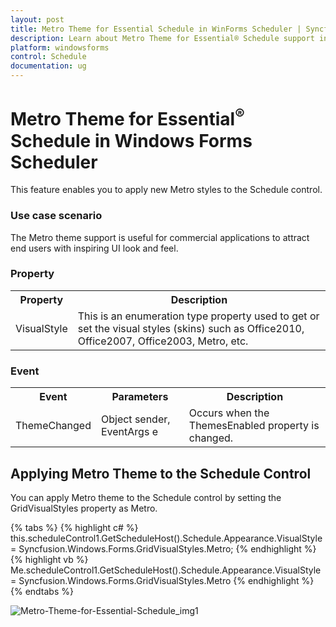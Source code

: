```yaml
---
layout: post
title: Metro Theme for Essential Schedule in WinForms Scheduler | Syncfusion®
description: Learn about Metro Theme for Essential® Schedule support in Syncfusion® Windows Forms Scheduler (Schedule) control and more details.
platform: windowsforms
control: Schedule
documentation: ug
---
```


# Metro Theme for Essential<sup>®</sup> Schedule in Windows Forms Scheduler

This feature enables you to apply new Metro styles to the Schedule control. 

### Use case scenario

The Metro theme support is useful for commercial applications to attract end users with inspiring UI look and feel.

### Property

<table>
<tr>
<th>
Property</th><th>
Description</th></tr>
<tr>
<td>
VisualStyle</td><td>
This is an enumeration type property used to get or set the visual styles (skins) such as Office2010, Office2007, Office2003, Metro, etc.</td></tr>
</table>

### Event

<table>
<tr>
<th>
Event</th><th>
Parameters</th><th>
Description</th></tr>
<tr>
<td>
ThemeChanged</td><td>
Object sender, EventArgs e</td><td>
Occurs when the ThemesEnabled property is changed.</td></tr>
</table>

## Applying Metro Theme to the Schedule Control

You can apply Metro theme to the Schedule control by setting the GridVisualStyles property as Metro. 

{% tabs %}
{% highlight c# %}
this.scheduleControl1.GetScheduleHost().Schedule.Appearance.VisualStyle = Syncfusion.Windows.Forms.GridVisualStyles.Metro;
{% endhighlight %}
{% highlight vb %}
Me.scheduleControl1.GetScheduleHost().Schedule.Appearance.VisualStyle = Syncfusion.Windows.Forms.GridVisualStyles.Metro
{% endhighlight %}
{% endtabs %}

![Metro-Theme-for-Essential-Schedule_img1](Metro-Theme-for-Essential-Schedule_images/Metro-Theme-for-Essential-Schedule_img1.png)
